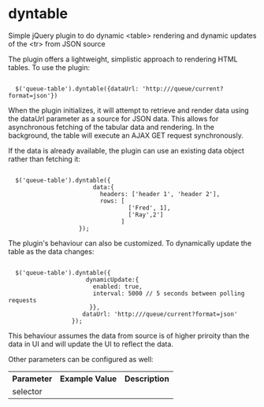 dyntable
========

Simple jQuery plugin to do dynamic &lt;table> rendering and dynamic updates of the &lt;tr> from JSON source

The plugin offers a lightweight, simplistic approach to rendering HTML tables. To use the plugin:

<code>
  $('queue-table').dyntable({dataUrl: 'http://<server>/queue/current?format=json'})
</code>

When the plugin initializes, it will attempt to retrieve and render data using the dataUrl parameter as a source for JSON data. This allows for asynchronous fetching of the tabular data and rendering. In the background, the table will execute an AJAX GET request synchronously.

If the data is already available, the plugin can use an existing data object rather than fetching it:

<code>
  $('queue-table').dyntable({
                        data:{
                          headers: ['header 1', 'header 2'], 
                          rows: [
                                  ['Fred', 1],
                                  ['Ray',2']
                                ]
                    });
</code>

The plugin's behaviour can also be customized. To dynamically update the table as the data changes:

<code>
  $('queue-table').dyntable({
                      dynamicUpdate:{
                        enabled: true,
                        interval: 5000 // 5 seconds between polling requests
                       }},
                     dataUrl: 'http://<server>/queue/current?format=json'
                  });
</code>

This behaviour assumes the data from source is of higher priroity than the data in UI and will update the UI to reflect the data.

Other parameters can be configured as well:

<table>
  <tr><th>Parameter</th><th>Example Value</th><th>Description</th></tr>
  <tr>
    <td>selector</td>
    <td></td>
    <td></td>
  </tr>
</table>
